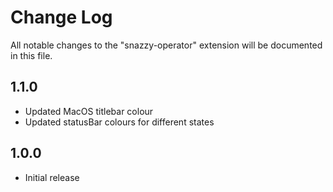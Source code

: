 # Change Log
All notable changes to the "snazzy-operator" extension will be documented in this file.

## 1.1.0
- Updated MacOS titlebar colour
- Updated statusBar colours for different states

## 1.0.0
- Initial release
